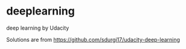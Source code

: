 # deeplearning
deep learning by Udacity

Solutions are from https://github.com/sdurgi17/udacity-deep-learning
